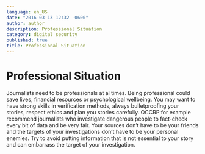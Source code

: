 ```yaml
---
language: en_US
date: "2016-03-13 12:32 -0600"
author: author
description: Professional Situation
category: digital security
published: true
title: Professional Situation
---
```



# Professional Situation

Journalists need to be professionals at al times. Being professional could save lives, financial resources or psychological wellbeing. You may want to have strong skills in verification methods, always bulletproofing your stories, respect ethics and plan you stories carefully. OCCRP for example recommend journalists who investigate dangerous people to fact-check every bit of data and be very fair. Your sources don’t have to be your friends and the targets of your investigations don’t have to be your personal enemies. Try to avoid putting information that is not essential to your story and can embarrass the target of your investigation.